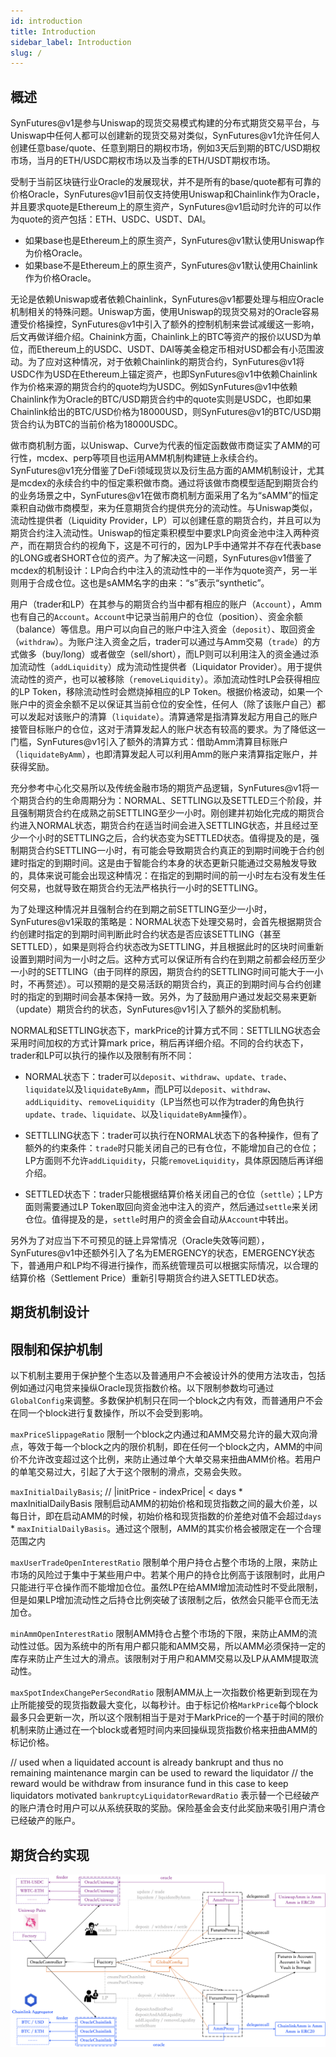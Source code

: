 ```yaml
---
id: introduction
title: Introduction
sidebar_label: Introduction
slug: /
---
```

## 概述

SynFutures@v1是参与Uniswap的现货交易模式构建的分布式期货交易平台，与Uniswap中任何人都可以创建新的现货交易对类似，SynFutures@v1允许任何人创建任意base/quote、任意到期日的期权市场，例如3天后到期的BTC/USD期权市场，当月的ETH/USDC期权市场以及当季的ETH/USDT期权市场。

受制于当前区块链行业Oracle的发展现状，并不是所有的base/quote都有可靠的价格Oracle，SynFutures@v1目前仅支持使用Uniswap和Chainlink作为Oracle，并且要求quote是Ethereum上的原生资产，SynFutures@v1启动时允许的可以作为quote的资产包括：ETH、USDC、USDT、DAI。

- 如果base也是Ethereum上的原生资产，SynFutures@v1默认使用Uniswap作为价格Oracle。
- 如果base不是Ethereum上的原生资产，SynFutures@v1默认使用Chainlink作为价格Oracle。

无论是依赖Uniswap或者依赖Chainlink，SynFutures@v1都要处理与相应Oracle机制相关的特殊问题。Uniswap方面，使用Uniswap的现货交易对的Oracle容易遭受价格操控，SynFutures@v1中引入了额外的控制机制来尝试减缓这一影响，后文再做详细介绍。Chainink方面，Chainlink上的BTC等资产的报价以USD为单位，而Ethereum上的USDC、USDT、DAI等美金稳定币相对USD都会有小范围波动。为了应对这种情况，对于依赖Chainlink的期货合约，SynFutures@v1将USDC作为USD在Ethereum上锚定资产，也即SynFutures@v1中依赖Chainlink作为价格来源的期货合约的quote均为USDC。例如SynFutures@v1中依赖Chainlink作为Oracle的BTC/USD期货合约中的quote实则是USDC，也即如果Chainlink给出的BTC/USD价格为18000USD，则SynFutures@v1的BTC/USD期货合约认为BTC的当前价格为18000USDC。

做市商机制方面，以Uniswap、Curve为代表的恒定函数做市商证实了AMM的可行性，mcdex、perp等项目也运用AMM机制构建链上永续合约。SynFutures@v1充分借鉴了DeFi领域现货以及衍生品方面的AMM机制设计，尤其是mcdex的永续合约中的恒定乘积做市商。通过将该做市商模型适配到期货合约的业务场景之中，SynFutures@v1在做市商机制方面采用了名为“sAMM”的恒定乘积自动做市商模型，来为任意期货合约提供充分的流动性。与Uniswap类似，流动性提供者（Liquidity Provider，LP）可以创建任意的期货合约，并且可以为期货合约注入流动性。Uniswap的恒定乘积模型中要求LP向资金池中注入两种资产，而在期货合约的视角下，这是不可行的，因为LP手中通常并不存在代表base的LONG或者SHORT仓位的资产。为了解决这一问题，SynFutures@v1借鉴了mcdex的机制设计：LP向合约中注入的流动性中的一半作为quote资产，另一半则用于合成仓位。这也是sAMM名字的由来：“s”表示“synthetic”。

用户（trader和LP）在其参与的期货合约当中都有相应的账户（`Account`），Amm也有自己的`Account`。`Account`中记录当前用户的仓位（position）、资金余额（balance）等信息。用户可以向自己的账户中注入资金（`deposit`）、取回资金（`withdraw`）。为账户注入资金之后，trader可以通过与Amm交易（`trade`）的方式做多（buy/long）或者做空（sell/short），而LP则可以利用注入的资金通过添加流动性（`addLiquidity`）成为流动性提供者（Liquidator Provider）。用于提供流动性的资产，也可以被移除（`removeLiquidity`）。添加流动性时LP会获得相应的LP Token，移除流动性时会燃烧掉相应的LP Token。根据价格波动，如果一个账户中的资金余额不足以保证其当前仓位的安全性，任何人（除了该账户自己）都可以发起对该账户的清算（`liquidate`）。清算通常是指清算发起方用自己的账户接管目标账户的仓位，这对于清算发起人的账户状态有较高的要求。为了降低这一门槛，SynFutures@v1引入了额外的清算方式：借助Amm清算目标账户（`liquidateByAmm`），也即清算发起人可以利用Amm的账户来清算指定账户，并获得奖励。

充分参考中心化交易所以及传统金融市场的期货产品逻辑，SynFutures@v1将一个期货合约的生命周期分为：NORMAL、SETTLING以及SETTLED三个阶段，并且强制期货合约在成熟之前SETTLING至少一小时。刚创建并初始化完成的期货合约进入NORMAL状态，期货合约在适当时间会进入SETTLING状态，并且经过至少一个小时的SETTLING之后，合约状态变为SETTLED状态。值得提及的是，强制期货合约SETTLING一小时，有可能会导致期货合约真正的到期时间晚于合约创建时指定的到期时间。这是由于智能合约本身的状态更新只能通过交易触发导致的，具体来说可能会出现这种情况：在指定的到期时间的前一小时左右没有发生任何交易，也就导致在期货合约无法严格执行一小时的SETTLING。

为了处理这种情况并且强制合约在到期之前SETTLING至少一小时，SynFutures@v1采取的策略是：NORMAL状态下处理交易时，会首先根据期货合约创建时指定的到期时间判断此时合约状态是否应该SETTLING（甚至SETTLED），如果是则将合约状态改为SETTLING，并且根据此时的区块时间重新设置到期时间为一小时之后。这种方式可以保证所有合约在到期之前都会经历至少一小时的SETTLING（由于同样的原因，期货合约的SETTLING时间可能大于一小时，不再赘述）。可以预期的是交易活跃的期货合约，真正的到期时间与合约创建时的指定的到期时间会基本保持一致。另外，为了鼓励用户通过发起交易来更新（update）期货合约的状态，SynFutures@v1引入了额外的奖励机制。

NORMAL和SETTLING状态下，markPrice的计算方式不同：SETTLILNG状态会采用时间加权的方式计算mark price，稍后再详细介绍。不同的合约状态下，trader和LP可以执行的操作以及限制有所不同：

- NORMAL状态下：trader可以`deposit`、`withdraw`、`update`、`trade`、`liquidate`以及`liquidateByAmm`，而LP可以`deposit`、`withdraw`、`addLiquidity`、`removeLiquidity`（LP当然也可以作为trader的角色执行`update`、`trade`、`liquidate`、以及`liquidateByAmm`操作）。

- SETTLLING状态下：trader可以执行在NORMAL状态下的各种操作，但有了额外的约束条件：`trade`时只能关闭自己的已有仓位，不能增加自己的仓位；LP方面则不允许`addLiquidity`，只能`removeLiquidity`，具体原因随后再详细介绍。
- SETTLED状态下：trader只能根据结算价格关闭自己的仓位（`settle`）；LP方面则需要通过LP Token取回向资金池中注入的资产，然后通过`settle`来关闭仓位。值得提及的是，`settle`时用户的资金会自动从`Account`中转出。

另外为了对应当下不可预见的链上异常情况（Oracle失效等问题），SynFutures@v1中还额外引入了名为EMERGENCY的状态，EMERGENCY状态下，普通用户和LP均不得进行操作，而系统管理员可以根据实际情况，以合理的结算价格（Settlement Price）重新引导期货合约进入SETTLED状态。

## 期货机制设计


## 限制和保护机制
以下机制主要用于保护整个生态以及普通用户不会被设计外的使用方法攻击，包括例如通过闪电贷来操纵Oracle现货指数价格。以下限制参数均可通过`GlobalConfig`来调整。多数保护机制只在同一个block之内有效，而普通用户不会在同一个block进行复数操作，所以不会受到影响。

`maxPriceSlippageRatio`
限制一个block之内通过和AMM交易允许的最大双向滑点，等效于每一个block之内的限价机制，即在任何一个block之内，AMM的中间价不允许改变超过这个比例，来防止通过单个大单交易来扭曲AMM价格。若用户的单笔交易过大，引起了大于这个限制的滑点，交易会失败。

`maxInitialDailyBasis`; // |initPrice - indexPrice| < days * maxInitialDailyBasis
限制启动AMM的初始价格和现货指数之间的最大价差，以每日计，即在启动AMM的时候，初始价格和现货指数的价差绝对值不会超过`days` * `maxInitialDailyBasis`。通过这个限制，AMM的其实价格会被限定在一个合理范围之内

`maxUserTradeOpenInterestRatio`
限制单个用户持仓占整个市场的上限，来防止市场的风险过于集中于某些用户中。若某个用户的持仓比例高于该限制时，此用户只能进行平仓操作而不能增加仓位。虽然LP在给AMM增加流动性时不受此限制，但是如果LP增加流动性之后持仓比例突破了该限制之后，依然会只能平仓而无法加仓。

`minAmmOpenInterestRatio`
限制AMM持仓占整个市场的下限，来防止AMM的流动性过低。因为系统中的所有用户都只能和AMM交易，所以AMM必须保持一定的库存来防止产生过大的滑点。该限制对于用户和AMM交易以及LP从AMM提取流动性。

`maxSpotIndexChangePerSecondRatio`
限制AMM从上一次指数价格更新到现在为止所能接受的现货指数最大变化，以每秒计。由于标记价格`MarkPrice`每个block最多只会更新一次，所以这个限制相当于是对于MarkPrice的一个基于时间的限价机制来防止通过在一个block或者短时间内来回操纵现货指数价格来扭曲AMM的标记价格。

// used when a liquidated account is already bankrupt and thus no remaining maintenance margin can be used to reward the liquidator
// the reward would be withdraw from insurance fund in this case to keep liquidators motivated
`bankruptcyLiquidatorRewardRatio`
表示替一个已经破产的账户清仓时用户可以从系统获取的奖励。保险基金会支付此奖励来吸引用户清仓已经破产的账户。


## 期货合约实现





![img](../static/img/synfutures-v1-architecture.png)



